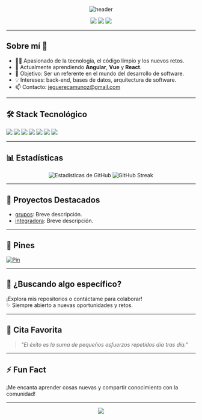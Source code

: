<!-- Encabezado con fondo y animaciones -->
<p align="center">
  <img src="https://capsule-render.vercel.app/api?type=waving&color=gradient&height=180&section=header&text=¡Hola,%20soy%20Enrique!%20👋&fontSize=36&fontAlignY=35&desc=Desarrollador%20de%20Software%20Apasionado&descAlignY=55&descAlign=50" alt="header">
</p>

<p align="center">
  <a href="mailto:jeguerecamunoz@gmail.com"><img src="https://img.shields.io/badge/Email-D14836?style=for-the-badge&logo=gmail&logoColor=white"/></a>
  <a href="https://linkedin.com/in/tu-perfil"><img src="https://img.shields.io/badge/LinkedIn-blue?style=for-the-badge&logo=linkedin&logoColor=white"/></a>
  <a href="https://twitter.com/tu-usuario"><img src="https://img.shields.io/badge/Twitter-1DA1F2?style=for-the-badge&logo=Twitter&logoColor=white"/></a>
</p>

---

## Sobre mí 🚀

- 👨‍💻 Apasionado de la tecnología, el código limpio y los nuevos retos.
- 🌱 Actualmente aprendiendo **Angular**, **Vue** y **React**.
- 🎯 Objetivo: Ser un referente en el mundo del desarrollo de software.
- 💡 Intereses: back-end, bases de datos, arquitectura de software.
- 📫 Contacto: <a href="mailto:jeguerecamunoz@gmail.com">jeguerecamunoz@gmail.com</a>

---

## 🛠 Stack Tecnológico

<p>
  <img src="https://img.shields.io/badge/PHP-777BB4?style=for-the-badge&logo=php&logoColor=white"/>
  <img src="https://img.shields.io/badge/TypeScript-3178C6?style=for-the-badge&logo=typescript&logoColor=white"/>
  <img src="https://img.shields.io/badge/JavaScript-F7DF1E?style=for-the-badge&logo=javascript&logoColor=black"/>
  <img src="https://img.shields.io/badge/MySQL-4479A1?style=for-the-badge&logo=mysql&logoColor=white"/>
  <img src="https://img.shields.io/badge/Android_Studio-3DDC84?style=for-the-badge&logo=android-studio&logoColor=white"/>
  <img src="https://img.shields.io/badge/Git-F05032?style=for-the-badge&logo=git&logoColor=white"/>
  <img src="https://img.shields.io/badge/VS_Code-007ACC?style=for-the-badge&logo=visual-studio-code&logoColor=white"/>
</p>

---

## 📊 Estadísticas

<p align="center">
  <img src="https://github-readme-stats.vercel.app/api?username=eguereca&show_icons=true&theme=radical" alt="Estadísticas de GitHub"/>
  <img src="https://github-readme-streak-stats.herokuapp.com/?user=eguereca&theme=radical" alt="GitHub Streak"/>
</p>

---

## 🌟 Proyectos Destacados

- [grupos](https://github.com/eguereca/grupos): Breve descripción.
- [integradora](https://github.com/eguereca/integradora): Breve descripción.

---

## 📌 Pines

[![Pin](https://github-readme-stats.vercel.app/api/pin/?username=eguereca&repo=repo-destacado&theme=dark)](https://github.com/eguereca/grupos)

---

## 🔎 ¿Buscando algo específico?

¡Explora mis repositorios o contáctame para colaborar!  
✨ Siempre abierto a nuevas oportunidades y retos.

---

## 📜 Cita Favorita

> *"El éxito es la suma de pequeños esfuerzos repetidos día tras día."*

---

## ⚡ Fun Fact

¡Me encanta aprender cosas nuevas y compartir conocimiento con la comunidad!

---

<p align="center">
  <img src="https://capsule-render.vercel.app/api?type=waving&color=gradient&height=120&section=footer"/>
</p>
